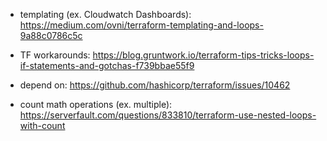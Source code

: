 - templating (ex. Cloudwatch Dashboards): https://medium.com/ovni/terraform-templating-and-loops-9a88c0786c5c

- TF workarounds: https://blog.gruntwork.io/terraform-tips-tricks-loops-if-statements-and-gotchas-f739bbae55f9

- depend on: https://github.com/hashicorp/terraform/issues/10462

- count math operations (ex. multiple): https://serverfault.com/questions/833810/terraform-use-nested-loops-with-count

